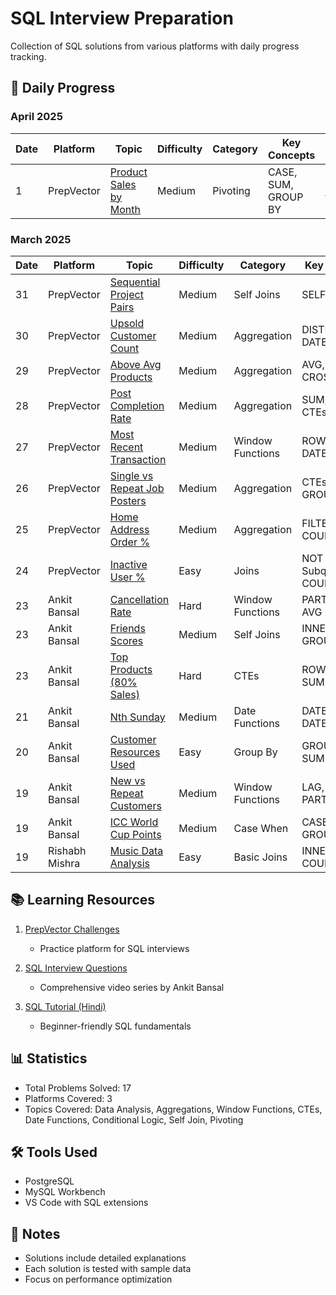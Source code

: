 # SQL Interview Preparation
Collection of SQL solutions from various platforms with daily progress tracking.

## 📆 Daily Progress

### April 2025
| Date | Platform | Topic | Difficulty | Category | Key Concepts | Review |
|------|----------|-------|------------|-----------|-------------|---------|
| 1 | PrepVector | [Product Sales by Month](./prepvector/sql/9_ProductSalesByMonth.sql) | Medium | Pivoting | CASE, SUM, GROUP BY | [📝](./prepvector/explanation/9_ProductSalesByMonth.md)

### March 2025
| Date | Platform | Topic | Difficulty | Category | Key Concepts |  Explanation |
|------|----------|-------|------------|----------|------------|-------------|
| 31 | PrepVector | [Sequential Project Pairs](./prepvector/sql/8_SequentialProjectPairs.sql) | Medium | Self Joins | SELF JOIN | [📝](./prepvector/explanation/8_SequentialProjectPairs.md)
| 30 | PrepVector | [Upsold Customer Count](./prepvector/sql/7_UpsoldCustomerCount.sql) | Medium | Aggregation | DISTINCT, DATE, CTE | [📝](./prepvector/explanation/7_UpsoldCustomerCount.md)
| 29 | PrepVector | [Above Avg Products](./prepvector/sql/6_AboveAvgProductPrices.sql) | Medium | Aggregation | AVG, CTE, CROSS JOIN | [📝](./prepvector/explanation/6_AboveAvgProductPrices.md)
| 28 | PrepVector | [Post Completion Rate](./prepvector/sql/5_PostCompletionRateAnalysis.sql) | Medium | Aggregation | SUM, CASE, CTEs |[📝](./prepvector/explanation/5_PostCompletionRateAnalysis.md)
| 27 | PrepVector | [Most Recent Transaction](./prepvector/sql/4_MostRecentTransaction.sql) | Medium | Window Functions | ROW_NUMBER, DATE, CTE |[📝](./prepvector/explanation/4_MostRecentTransaction.md)
| 26 | PrepVector | [Single vs Repeat Job Posters](./prepvector/sql/3_SingleVsRepeatJobPosters.sql) | Medium | Aggregation| CTEs, CASE, GROUP BY | [📝](./prepvector/explanation/3_SingleVsRepeatJobPosters.md)
| 25 | PrepVector | [Home Address Order %](./prepvector/sql/2_HomeAddressOrderPercent.sql) | Medium | Aggregation | FILTER, COUNT, JOIN |[📝](./prepvector/explanation/2_HomeAddressOrderPercent.md)
| 24 | PrepVector | [Inactive User %](./prepvector/sql/1_InactiveUsersPercentage.sql) | Easy | Joins | NOT IN, Subquery, COUNT |[📝](./prepvector/explanation/1_InactiveUsersPercentage.md)
| 23 | Ankit Bansal | [Cancellation Rate](./youtube/2_AnkitBansal/sql/7_trips_and_users.sql) | Hard | Window Functions | PARTITION BY, AVG |📝[](./youtube/2_AnkitBansal/explanation/7_trips_and_users.md) 
| 23 | Ankit Bansal | [Friends Scores](./youtube/2_AnkitBansal/sql/6_find_friends_scores.sql) | Medium | Self Joins | INNER JOIN, GROUP BY |[📝](./youtube/2_AnkitBansal/explanation/6_find_friends_scores.md)
| 23 | Ankit Bansal | [Top Products (80% Sales)](./youtube/2_AnkitBansal/sql/5_implement_pareto_principle.sql) | Hard | CTEs | ROW_NUMBER, SUM OVER |[📝](./youtube/2_AnkitBansal/explanation/5_implement_pareto_principle.md)
| 21 | Ankit Bansal | [Nth Sunday](./youtube/2_AnkitBansal/sql/4_nth_occurrence_of_sunday.sql) | Medium | Date Functions | DATEADD, DATEDIFF |[📝](./youtube/2_AnkitBansal/explanation/4_nth_occurrence_of_sunday.md)
| 20 | Ankit Bansal | [Customer Resources Used](./youtube/2_AnkitBansal/sql/3_employee_resources_used.sql) | Easy | Group By | GROUP BY, SUM |[📝](./youtube/2_AnkitBansal/explanation/3_employee_resources_used.md)
| 19 | Ankit Bansal | [New vs Repeat Customers](./youtube/2_AnkitBansal/sql/2_new_and_repeat_customers.sql) | Medium | Window Functions | LAG, LEAD, PARTITION |[📝](./youtube/2_AnkitBansal/explanation/2_new_and_repeat_customers.md)
| 19 | Ankit Bansal | [ICC World Cup Points](./youtube/2_AnkitBansal/sql/1_icc_world_cup.sql) | Medium | Case When | CASE, SUM, GROUP BY |[📝](./youtube/2_AnkitBansal/explanation/1_icc_world_cup.md)
| 19 | Rishabh Mishra | [Music Data Analysis](./rishabh-mishra/MusicAnalysis.sql) | Easy | Basic Joins | INNER JOIN, COUNT |

## 📚 Learning Resources

1. [PrepVector Challenges](https://challenges.prepvector.com/challenges/fe090a86-abf5-4e46-92b4-6fc5ce069bc3/questions)
   - Practice platform for SQL interviews

2. [SQL Interview Questions](https://www.youtube.com/playlist?list=PLBTZqjSKn0IeKBQDjLmzisazhqQy4iGkb)
   - Comprehensive video series by Ankit Bansal

3. [SQL Tutorial (Hindi)](https://www.youtube.com/playlist?list=PLdOKnrf8EcP17p05q13WXbHO5Z_JfXNpw)
   - Beginner-friendly SQL fundamentals

## 📊 Statistics
- Total Problems Solved: 17
- Platforms Covered: 3
- Topics Covered: Data Analysis, Aggregations, Window Functions, CTEs, Date Functions, Conditional Logic, Self Join, Pivoting

## 🛠️ Tools Used
- PostgreSQL
- MySQL Workbench
- VS Code with SQL extensions

## 📝 Notes
- Solutions include detailed explanations
- Each solution is tested with sample data
- Focus on performance optimization